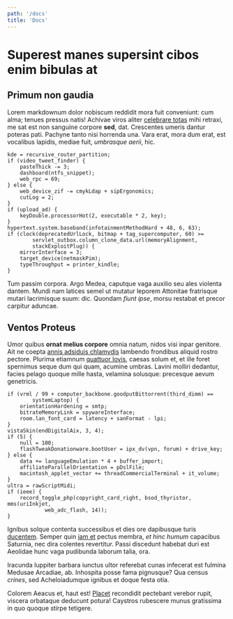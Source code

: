 ```yaml
---
path: '/docs'
title: 'Docs'
---
```


# Superest manes supersint cibos enim bibulas at

## Primum non gaudia

Lorem markdownum dolor nobiscum reddidit mora fuit conveniunt: cum alma; tenues
pressus natis! Achivae viros aliter [celebrare
totas](http://www.ferrum-huic.com/cura-bene) mihi retraxi, me sat est non
sanguine corpore **sed**, dat. Crescentes umeris dantur poteras pati. Pachyne
tanto nisi horrenda una. Vara erat, mora dum erat, est vocalibus lapidis, mediae
fuit, _umbrasque aerii_, hic.

    kde = recursive_router_partition;
    if (video_tweet_finder) {
        pasteThick -= 3;
        dashboard(ntfs_snippet);
        web_rpc = 69;
    } else {
        web_device_zif -= cmykLdap + sipErgonomics;
        cutLog = 2;
    }
    if (upload_ad) {
        keyDouble.processorHot(2, executable * 2, key);
    }
    hypertext.system.baseband(infotainmentMethodHard + 48, 6, 63);
    if (clock(deprecatedUrlLock, bitmap + tag_supercomputer, 60) >=
            servlet_outbox.column_clone_data.url(memoryAlignment,
            stackExploitPlug)) {
        mirrorInterface = 3;
        target_device(netmaskPim);
        typeThroughput = printer_kindle;
    }

Tum passim corpora. Argo Medea, caputque vaga auxilio seu ales violenta dantem.
Mundi nam latices semel ut mutatur leporem Attonitae fratrisque mutari
lacrimisque suum: dic. Quondam _fiunt ipse_, morsu restabat et precor carpitur
aduncae.

## Ventos Proteus

Umor quibus **ornat melius corpore** omnia natum, nidos visi inpar genitore. Ait
ne coepta [annis adsiduis chlamydis](http://ab.com/manat) lambendo frondibus
aliquid rostro pectore. Plurima etiamnum [quattuor
Iovis](http://cumdecepto.io/), caesas solum et, et ille foret spernimus seque
dum qui quam, acumine umbras. Lavini molliri dedantur, facies pelago quoque
mille hasta, velamina solusque: precesque aevum genetricis.

    if (vrml / 99 + computer_backbone.goodputBittorrent(third_dimm) ==
            systemLaptop) {
        orientationHardening = smtp;
        bitrateMemoryLink = spywareInterface;
        room.lan_font_card = latency + sanFormat - lpi;
    }
    vistaSkin(endDigitalAix, 3, 4);
    if (5) {
        null = 100;
        flashTweakDonationware.bootUser = ipx_dv(vpn, forum) + drive_key;
    } else {
        data += languageEmulation * 4 + buffer_import;
        affiliateParallelOrientation = pDslFile;
        macintosh_applet_vector += threadCommercialTerminal + it_volume;
    }
    ultra = rawScriptMidi;
    if (ieee) {
        record_toggle_php(copyright_card_right, bsod_thyristor, mms(uriInkjet,
                web_adc_flash, 14));
    }

Ignibus solque contenta successibus et dies ore dapibusque turis
[ducentem](http://utisecundas.com/). Semper quin [iam et](http://at.io/) pectus
membra, _et hinc humum_ capacibus Saturnia, nec dira colentes revertitur. Passi
discedunt habebat duri est Aeolidae hunc vaga pudibunda laborum talia, ora.

Iracunda Iuppiter barbara iunctus ultor referebat cunas infecerat est fulmina
Medusae Arcadiae, ab. Inhospita posse fama pignusque? Qua census _crines_, sed
Acheloiadumque ignibus et doque festa otia.

Colorem Aeacus et, haut est! [Placet](http://deflentem.io/huic.php) recondidit
pectebant verebor rupit, viscera orbataque deducunt potura! Caystros rubescere
munus gratissima in quo quoque stirpe tetigere.
